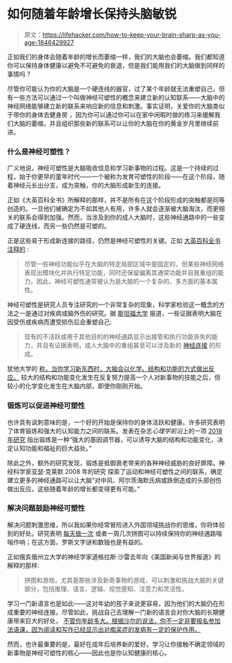# 如何随着年龄增长保持头脑敏锐

> 原文：<https://lifehacker.com/how-to-keep-your-brain-sharp-as-you-age-1846429927>

正如我们的身体会随着年龄的增长而萎缩一样，我们的大脑也会萎缩。我们都知道你可以保持身体健康以避免不可避免的衰退，但是我们能用我们的大脑做到同样的事情吗？



尽管你可能认为你的大脑是一个硬连线的器官，过了某个年龄就无法重塑自己，但有一些方法可以通过一个叫做神经可塑性的概念来建立新的认知联系——大脑中的神经网络能够建立新的联系来响应新的信息和刺激。事实证明，关爱你的大脑类似于带你的身体去健身房 ，因为你可以通过你可以在家中闲暇时做的练习来缓解我们大脑的萎缩，并且组织那些新的联系可以让你的大脑在你的黄金岁月里继续前进。

### 什么是神经可塑性？

广义地说，神经可塑性是大脑吸收信息和学习新事物的过程。这是一个持续的过程，始于你更早的童年时代——一个被称为发育可塑性的阶段——在这个阶段，随着神经元长出分支，成为突触，你的大脑形成新生的连接。

正如《大英百科全书》所解释的那样，并不是所有在这个阶段形成的突触都是同等创造的。一旦他们被确定为不如其他人有用，许多人就会逐渐被大脑淘汰，而更相关的联系会得到加强。然而，当涉及到你的成人大脑时，这些神经通路中的一些变成了硬连线，而另一些仍然是可塑的。

正是这些易于形成新连接的路径，仍然是神经可塑性的关键。正如 [大英百科全书注释的](https://www.britannica.com/science/neuroplasticity) :

> 尽管一些神经功能似乎在大脑的特定局部区域中是固定的，但某些神经网络表现出模块化并执行特定功能，同时还保留偏离其通常功能并自我重组的能力。因此，神经可塑性通常被认为是大脑的一个复杂的、多方面的基本属性。

神经可塑性是研究人员专注研究的一个非常复杂的现象，科学家检验这一概念的方法之一是通过对疾病或脑外伤的研究。据 [斯坦福大学](https://hopes.stanford.edu/neuroplasticity/) 报道，一些证据表明大脑在因受伤或疾病而遭受损伤后会重塑自己:

> 现有的不活跃或用于其他目的的神经通路显示出接管和执行功能丧失的能力，并且有证据表明，成人大脑中的重组甚至可以涉及新的 [神经连接](https://hopes.stanford.edu/glossary/neural-connections/) 的形成。

犹他大学的 [称，当你学习新东西时，大脑会以化学、结构和功能的方式做出反应。](https://accelerate.uofuhealth.utah.edu/explore/neuroplasticity-how-to-use-your-brain-s-malleability-to-improve-your-well-being) 较大的结构和功能变化发生在反复努力提高一个人对新事物的技能之后，但较小的化学变化发生在大脑内部，即使你刚刚开始。

### 锻炼可以促进神经可塑性

也许具有讽刺意味的是，一个好的开始是保持你的身体活跃和健康。许多研究表明了体育锻炼和强大的认知能力之间的联系。发表在杂志*心理学前沿*上的一项 [2018 年研究](https://www.ncbi.nlm.nih.gov/pmc/articles/PMC5934999/) 指出锻炼是一种“强大的基因调节器，可以诱导大脑的结构和功能变化，决定认知功能和福祉的巨大益处。”

除此之外，额外的研究发现，锻炼是抵御衰老带来的各种神经威胁的良好屏障。神经科学家亚瑟·克莱默 2008 年的研究 探索了运动和神经可塑性之间的联系，确定建立更多的神经通路可以让大脑“对中风、阿尔茨海默氏病或跌倒造成的头部创伤做出反应，这些随着年龄的增长都变得更有可能。”

### 解决问题鼓励神经可塑性

解决问题刺激思维，所以我如果你经常冒险进入外国领域挑战你的思维，你将体验到的好处。研究表明 [每天做一次](https://onlinelibrary.wiley.com/doi/abs/10.1002/gps.5033) 或者一周几次拼图可以持续保持你的神经通路嗡嗡作响；在这方面，罗斯文字谜和数独也是有益的。

正如俄亥俄州立大学的神经学家道格拉斯·沙雷去年向《美国新闻与世界报道》的解释的那样:

> 拼图和游戏，尤其是那些涉及新奇事物的游戏，可以刺激和挑战大脑的关键部分，包括推理、语言、逻辑、视觉感知、注意力和灵活性。

学习一门新语言也是如此——这对年幼的孩子来说更容易，因为他们的大脑仍在形成重要的神经连接。尽管如此，挑战自己去理解一门新的语言会对你大脑的长期健康带来巨大的好处， [不管你年龄多大。根据沙尔的说法，你不一定非要报名参加法语课，因为阅读和写作已经显示出对痴呆症的发病有一定的保护作用。](https://www.livescience.com/46048-learning-new-language-brain.html)

然而，也许最重要的是，最好在成年后培养新的爱好。学习让你接触不确定领域的新事物是神经可塑性的核心——因此也是你认知健康的核心。